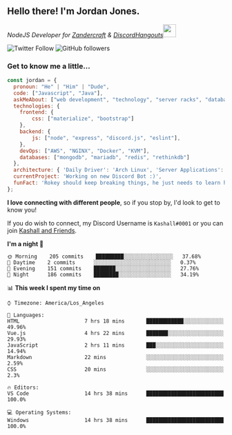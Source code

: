 <h2> Hello there! I'm Jordan Jones.</h2>
<p><em>NodeJS Developer for <a href="https://github.com/Zandercraft">Zandercraft</a> & <a href="https://github.com/DiscordHangouts">DiscordHangouts</a><img src="https://media.giphy.com/media/WUlplcMpOCEmTGBtBW/giphy.gif" width="30"></em></p>

![Twitter Follow](https://img.shields.io/twitter/follow/kashalls?label=Follow)
![GitHub followers](https://img.shields.io/github/followers/kashalls?label=Follow&style=social)

### Get to know me a little...

```javascript
const jordan = {
  pronoun: "He" | "Him" | "Dude",
  code: ["Javascript", "Java"],
  askMeAbout: ["web development", "technology", "server racks", "databases"],
  technologies: {
    frontend: {
        css: ["materialize", "bootstrap"]
    },
    backend: {
        js: ["node", "express", "discord.js", "eslint"],
    },
    devOps: ["AWS", "NGINX", "Docker", "KVM"],
    databases: ["mongodb", "mariadb", "redis", "rethinkdb"]
  },
  architecture: { 'Daily Driver': 'Arch Linux', 'Server Applications': 'Ubuntu Focal' },
  currentProject: 'Working on new Discord Bot :)',
  funFact: 'Rokey should keep breaking things, he just needs to learn how to fix them.'
};
```

<b>I love connecting with different people</b>, so if you stop by, I'd look to get to know you!

If you do wish to connect, my Discord Username is `Kashall#0001` or you can join <a href="https://discord.gg/Xv7WKN">Kashall and Friends</a>.

<!--START_SECTION:waka-->
**I'm a night 🦉** 

```text
🌞 Morning    205 commits    █████████░░░░░░░░░░░░░░░░   37.68% 
🌆 Daytime    2 commits      ░░░░░░░░░░░░░░░░░░░░░░░░░   0.37% 
🌃 Evening    151 commits    ███████░░░░░░░░░░░░░░░░░░   27.76% 
🌙 Night      186 commits    ████████░░░░░░░░░░░░░░░░░   34.19%

```


📊 **This week I spent my time on** 

```text
⌚︎ Timezone: America/Los_Angeles

💬 Languages: 
HTML                     7 hrs 18 mins       ████████████░░░░░░░░░░░░░   49.96% 
Vue.js                   4 hrs 22 mins       ███████░░░░░░░░░░░░░░░░░░   29.93% 
JavaScript               2 hrs 11 mins       ███░░░░░░░░░░░░░░░░░░░░░░   14.94% 
Markdown                 22 mins             ░░░░░░░░░░░░░░░░░░░░░░░░░   2.59% 
CSS                      20 mins             ░░░░░░░░░░░░░░░░░░░░░░░░░   2.3%

🔥 Editors: 
VS Code                  14 hrs 38 mins      █████████████████████████   100.0%

💻 Operating Systems: 
Windows                  14 hrs 38 mins      █████████████████████████   100.0%

```


<!--END_SECTION:waka-->

